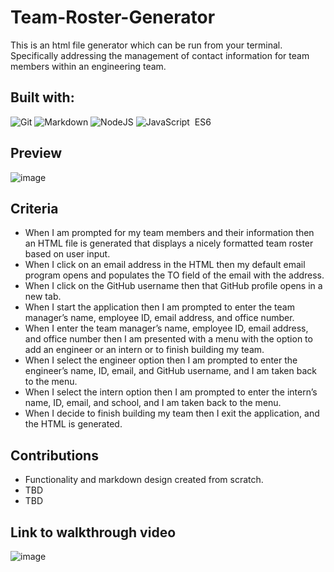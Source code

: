 # Team-Roster-Generator

This is an html file generator which can be run from your terminal. Specifically addressing the management of contact information for team members within an engineering team. 

## Built with:
![Git](https://img.shields.io/badge/git-%23F05033.svg?style=for-the-badge&logo=git&logoColor=white)&nbsp;![Markdown](https://img.shields.io/badge/markdown-%23000000.svg?style=for-the-badge&logo=markdown&logoColor=white)&nbsp;![NodeJS](https://img.shields.io/badge/node.js-6DA55F?style=for-the-badge&logo=node.js&logoColor=white)&nbsp;![JavaScript](https://img.shields.io/badge/javascript-%23323330.svg?style=for-the-badge&logo=javascript&logoColor=%23F7DF1E)&nbsp; ES6

## Preview

![image](https://media0.giphy.com/media/lNY0a9aJgFcCaDn1nw/giphy.gif?cid=ecf05e47psgv7yleo14azmxgq6al2ofi7e84ze6604v6z3qo&rid=giphy.gif&ct=g)

## Criteria


- When I am prompted for my team members and their information then an HTML file is generated that displays a nicely formatted team roster based on user input.
- When I click on an email address in the HTML then my default email program opens and populates the TO field of the email with the address.
- When I click on the GitHub username then that GitHub profile opens in a new tab.
- When I start the application then I am prompted to enter the team manager’s name, employee ID, email address, and office number.
- When I enter the team manager’s name, employee ID, email address, and office number then I am presented with a menu with the option to add an engineer or an intern or to finish building my team.
- When I select the engineer option then I am prompted to enter the engineer’s name, ID, email, and GitHub username, and I am taken back to the menu.
- When I select the intern option then I am prompted to enter the intern’s name, ID, email, and school, and I am taken back to the menu.
- When I decide to finish building my team then I exit the application, and the HTML is generated.


## Contributions
 
- Functionality and markdown design created from scratch.
-  TBD
-  TBD


 ## Link to walkthrough video
![image](https://media3.giphy.com/media/z6EG2su1f5jOTourNL/giphy.gif?cid=ecf05e47rb8hb0im9qa5wvzyvbe2t6lw20g6i8b1a2mafbfq&rid=giphy.gif&ct=g)

